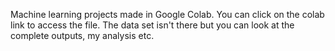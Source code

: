 Machine learning projects made in Google Colab.
You can click on the colab link to access the file.
The data set isn't there but you can look at the complete outputs, my analysis etc.

